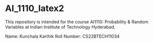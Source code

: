 # AI_1110_latex2
This repository is intended for the course AI1110: Probability &amp; Random Variables at Indian Institute of Technology Hyderabad.

Name: Kunchala Karthik
Roll Number: CS22BTECH11034
